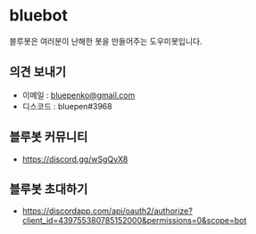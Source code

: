 # bluebot
블루봇은 여러분이 난해한 봇을 만들어주는 도우미봇입니다.

## 의견 보내기
* 이메일 : bluepenko@gmail.com
* 디스코드 : bluepen#3968

## 블루봇 커뮤니티
* https://discord.gg/wSgQyX8

## 블루봇 초대하기
* https://discordapp.com/api/oauth2/authorize?client_id=439755380785152000&permissions=0&scope=bot
